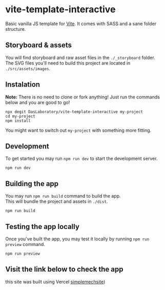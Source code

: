 # vite-template-interactive

Basic vanilla JS template for [Vite](https://vitejs.dev/). It comes with SASS and a sane folder structure.

## Storyboard & assets

You will find storyboard and raw asset files in the `./_storyboard` folder.  
The SVG files you'll need to build this project are located in `./src/assets/images`.

## Instalation

**Note:** There is no need to clone or fork anything! Just run the commands below and you are good to go!

```shell
npx degit DasLaboratory/vite-template-interactive my-project
cd my-project
npm install
```

You might want to switch out `my-project` with something more fitting.

## Development

To get started you may run `npm run dev` to start the development server.

```shell
npm run dev
```

## Building the app

You may run `npm run build` command to build the app.  
This will bundle the project and assets in `./dist`.

```shell
npm run build
```

## Testing the app locally

Once you've built the app, you may test it locally by running `npm run preview` command.

```shell
npm run preview
```
## Visit the link below to check the app

this site was built using Vercel [simplemechsite](https://simplemechtest.vercel.app/))
